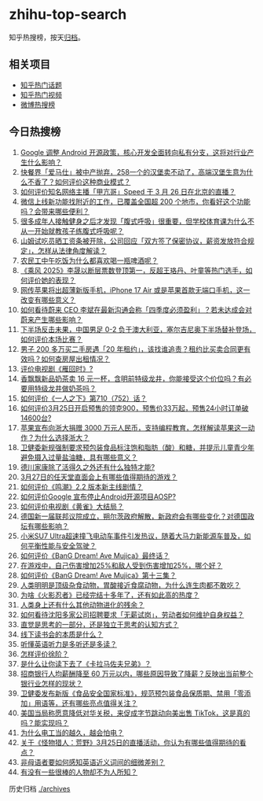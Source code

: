 # zhihu-top-search

知乎热搜榜，按天[归档](./archives)。

## 相关项目

- [知乎热门话题](https://github.com/justjavac/zhihu-trending-hot-questions)
- [知乎热门视频](https://github.com/justjavac/zhihu-trending-hot-video)
- [微博热搜榜](https://github.com/justjavac/weibo-trending-hot-search)

## 今日热搜榜

<!-- BEGIN -->
<!-- 最后更新时间 Fri Mar 28 2025 05:30:32 GMT+0800 (China Standard Time) -->

1. [Google 调整 Android 开源政策，核心开发全面转向私有分支，这将对行业产生什么影响？](https://www.zhihu.com/search?q=https%3A%2F%2Fapi.zhihu.com%2Fquestions%2F1888573522948891336)
1. [快餐界「爱马仕」被中产抛弃，258一个的汉堡卖不动了，高端汉堡生意为什么不香了？如何评价这种商业模式？](https://www.zhihu.com/search?q=https%3A%2F%2Fapi.zhihu.com%2Fquestions%2F1888321817753646503)
1. [如何评价知名网络主播「甲亢哥」Speed 于 3 月 26 日在北京的直播？](https://www.zhihu.com/search?q=https%3A%2F%2Fapi.zhihu.com%2Fquestions%2F1888202911982527953)
1. [微信上线新功能找附近的工作，已覆盖全国超 200 个地市，你看好这个功能吗？会带来哪些便利？](https://www.zhihu.com/search?q=https%3A%2F%2Fapi.zhihu.com%2Fquestions%2F1888613271411582615)
1. [很多成年人接触健身之后才发现「腹式呼吸」很重要，但学校体育课为什么不从一开始就教孩子练腹式呼吸呢？](https://www.zhihu.com/search?q=https%3A%2F%2Fapi.zhihu.com%2Fquestions%2F15582295443)
1. [山姆试吃员晒工资条被开除，公司回应「双方签了保密协议，薪资发放符合规定」，怎样从法律角度解读？](https://www.zhihu.com/search?q=https%3A%2F%2Fapi.zhihu.com%2Fquestions%2F15750330696)
1. [农民工中午吃饭为什么都喜欢喝一瓶啤酒呢？](https://www.zhihu.com/search?q=https%3A%2F%2Fapi.zhihu.com%2Fquestions%2F1887761907844372478)
1. [《乘风 2025》李晟以断层票数登顶第一，反超王珞丹、叶童等热门选手，如何评价她的表现？](https://www.zhihu.com/search?q=https%3A%2F%2Fapi.zhihu.com%2Fquestions%2F15727122034)
1. [网传苹果将出超薄新版手机，iPhone 17 Air 或是苹果首款无端口手机，这一改变有哪些意义？](https://www.zhihu.com/search?q=https%3A%2F%2Fapi.zhihu.com%2Fquestions%2F15238304263)
1. [如何看待蔚来 CEO 李斌在最新沟通会称「四季度必须盈利」？若未达成会对蔚来产生哪些影响？](https://www.zhihu.com/search?q=https%3A%2F%2Fapi.zhihu.com%2Fquestions%2F15673604861)
1. [下半场反击未果，中国男足 0-2 负于澳大利亚，塞尔吉尼奥下半场替补登场，如何评价本场比赛？](https://www.zhihu.com/search?q=https%3A%2F%2Fapi.zhihu.com%2Fquestions%2F15714784930)
1. [男子 200 多万买二手房遇「20 年租约」，该找谁追责？租约比买卖合同更有效吗？如何查房屋出租情况？](https://www.zhihu.com/search?q=https%3A%2F%2Fapi.zhihu.com%2Fquestions%2F15645883096)
1. [评价电视剧《雁回时》?](https://www.zhihu.com/search?q=https%3A%2F%2Fapi.zhihu.com%2Fquestions%2F15447851308)
1. [香飘飘新品奶茶卖 16 元一杯，含明前特级龙井，你能接受这个价位吗？有必要用特级龙井做奶茶吗？](https://www.zhihu.com/search?q=https%3A%2F%2Fapi.zhihu.com%2Fquestions%2F1888580413204685344)
1. [如何评价《一人之下》第710（752）话？](https://www.zhihu.com/search?q=https%3A%2F%2Fapi.zhihu.com%2Fquestions%2F1888721154203694629)
1. [如何评价3月25日开启预售的领克900，预售价33万起，预售24小时订单破14600台?](https://www.zhihu.com/search?q=https%3A%2F%2Fapi.zhihu.com%2Fquestions%2F1887966798441325936)
1. [苹果宣布向浙大捐赠 3000 万元人民币，支持编程教育，怎样解读苹果这一动作？为什么选择浙大？](https://www.zhihu.com/search?q=https%3A%2F%2Fapi.zhihu.com%2Fquestions%2F15747764785)
1. [卫健委新规强制要求预包装食品标注饱和脂肪（酸）和糖，并提示儿童青少年避免摄入过量盐油糖，具有哪些意义？](https://www.zhihu.com/search?q=https%3A%2F%2Fapi.zhihu.com%2Fquestions%2F1888520368077127816)
1. [德川家康除了活得久之外还有什么独特才能?](https://www.zhihu.com/search?q=https%3A%2F%2Fapi.zhihu.com%2Fquestions%2F431139498)
1. [3月27日的任天堂直面会上有哪些值得期待的游戏？](https://www.zhihu.com/search?q=https%3A%2F%2Fapi.zhihu.com%2Fquestions%2F1888573596114338420)
1. [如何评价《鸣潮》2.2 版本新主线剧情？](https://www.zhihu.com/search?q=https%3A%2F%2Fapi.zhihu.com%2Fquestions%2F15749926709)
1. [如何评价Google 宣布停止Android开源项目AOSP?](https://www.zhihu.com/search?q=https%3A%2F%2Fapi.zhihu.com%2Fquestions%2F1888565008272700194)
1. [如何评价电视剧《黄雀》大结局？](https://www.zhihu.com/search?q=https%3A%2F%2Fapi.zhihu.com%2Fquestions%2F15754935409)
1. [德国新一届联邦议院成立，朔尔茨政府解散，新政府会有哪些变化？对德国政坛有哪些影响？](https://www.zhihu.com/search?q=https%3A%2F%2Fapi.zhihu.com%2Fquestions%2F15739126811)
1. [小米SU7 Ultra超速撞飞电动车事件引发热议，随着大马力新能源车普及，如何平衡性能与安全驾驶？](https://www.zhihu.com/search?q=https%3A%2F%2Fapi.zhihu.com%2Fquestions%2F15701732460)
1. [如何评价《BanG Dream! Ave Mujica》最终话？](https://www.zhihu.com/search?q=https%3A%2F%2Fapi.zhihu.com%2Fquestions%2F14330182052)
1. [在游戏中，自己伤害增加25%和敌人受到伤害增加25%，哪个好？](https://www.zhihu.com/search?q=https%3A%2F%2Fapi.zhihu.com%2Fquestions%2F1887084947031949693)
1. [如何评价《BanG Dream! Ave Mujica》第十三集？](https://www.zhihu.com/search?q=https%3A%2F%2Fapi.zhihu.com%2Fquestions%2F13590791982)
1. [人类明明是顶级杂食动物，胃酸接近食腐动物，为什么连生肉都不敢吃？](https://www.zhihu.com/search?q=https%3A%2F%2Fapi.zhihu.com%2Fquestions%2F14159370972)
1. [为啥《火影忍者》已经完结十多年了，还有如此高的热度？](https://www.zhihu.com/search?q=https%3A%2F%2Fapi.zhihu.com%2Fquestions%2F1885633584972399746)
1. [人类身上还有什么其他动物进化的残余？](https://www.zhihu.com/search?q=https%3A%2F%2Fapi.zhihu.com%2Fquestions%2F46937432)
1. [如何看待沈阳多家公司招聘要求「无薪试岗」，劳动者如何维护自身权益？](https://www.zhihu.com/search?q=https%3A%2F%2Fapi.zhihu.com%2Fquestions%2F1888529875532481590)
1. [直觉是思考的一部分，还是独立于思考的认知方式？](https://www.zhihu.com/search?q=https%3A%2F%2Fapi.zhihu.com%2Fquestions%2F15401805485)
1. [线下读书会的本质是什么？](https://www.zhihu.com/search?q=https%3A%2F%2Fapi.zhihu.com%2Fquestions%2F501415308)
1. [听懂英语听力是多听还是多读？](https://www.zhihu.com/search?q=https%3A%2F%2Fapi.zhihu.com%2Fquestions%2F15376418008)
1. [怎样评价徐阶？](https://www.zhihu.com/search?q=https%3A%2F%2Fapi.zhihu.com%2Fquestions%2F32297808)
1. [是什么让你读下去了《卡拉马佐夫兄弟》？](https://www.zhihu.com/search?q=https%3A%2F%2Fapi.zhihu.com%2Fquestions%2F15483265712)
1. [招商银行人均薪酬降至 60 万元以内，哪些原因导致了降薪？反映出当前整个银行业怎样的现状？](https://www.zhihu.com/search?q=https%3A%2F%2Fapi.zhihu.com%2Fquestions%2F15750040691)
1. [卫健委发布新版《食品安全国家标准》，规范预包装食品保质期、禁用「零添加」用语等，还有哪些亮点值得关注？](https://www.zhihu.com/search?q=https%3A%2F%2Fapi.zhihu.com%2Fquestions%2F1888517228078531270)
1. [美国当局称愿意降低对华关税，来促成字节跳动向美出售 TikTok，这是真的吗？能实现吗？](https://www.zhihu.com/search?q=https%3A%2F%2Fapi.zhihu.com%2Fquestions%2F1888529644459877414)
1. [为什么电工当的越久，越会怕电？](https://www.zhihu.com/search?q=https%3A%2F%2Fapi.zhihu.com%2Fquestions%2F1887624089100845093)
1. [关于《怪物猎人：荒野》3月25日的直播活动，你认为有哪些值得期待的看点？](https://www.zhihu.com/search?q=https%3A%2F%2Fapi.zhihu.com%2Fquestions%2F15601359512)
1. [非母语者要如何感知英语近义词间的细微差别？](https://www.zhihu.com/search?q=https%3A%2F%2Fapi.zhihu.com%2Fquestions%2F15623616064)
1. [有没有一些很棒的人物却不为人所知？](https://www.zhihu.com/search?q=https%3A%2F%2Fapi.zhihu.com%2Fquestions%2F55032961)

<!-- END -->

历史归档 [./archives](./archives)
